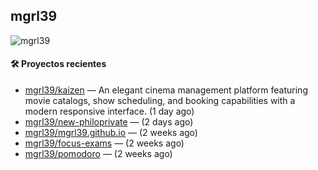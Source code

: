 ## mgrl39 
<p align="left"> <img src="https://komarev.com/ghpvc/?username=mgrbl&label=Profile%20views&color=0e75b6&style=flat" alt="mgrl39" /> </p>












#### 🛠 Proyectos recientes

- [mgrl39/kaizen](https://github.com/mgrl39/kaizen) — An elegant cinema management platform featuring movie catalogs, show scheduling, and booking capabilities with a modern responsive interface. (1 day ago)
- [mgrl39/new-philoprivate](https://github.com/mgrl39/new-philoprivate) —  (2 days ago)
- [mgrl39/mgrl39.github.io](https://github.com/mgrl39/mgrl39.github.io) —  (2 weeks ago)
- [mgrl39/focus-exams](https://github.com/mgrl39/focus-exams) —  (2 weeks ago)
- [mgrl39/pomodoro](https://github.com/mgrl39/pomodoro) —  (2 weeks ago)





